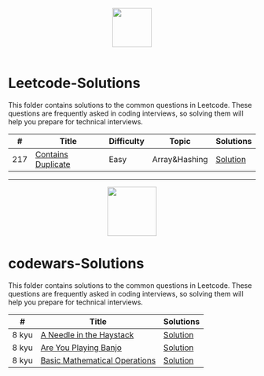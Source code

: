 <p align="center">
  <a  href="https://leetcode.com">
    <img height=80 src="https://assets.leetcode.com/static_assets/public/webpack_bundles/images/logo-dark.e99485d9b.svg">
  </a>
  <br>
  <br>
</p>

# Leetcode-Solutions
This folder contains solutions to the common questions in Leetcode. These questions are frequently asked in coding interviews, so solving them will help you prepare for technical interviews.


|  #  |      Title     |   Difficulty   | Topic  | Solutions   |                  
|-----|----------------|--------------- |--------|-------------|
|217|[Contains Duplicate](https://leetcode.com/problems/contains-duplicate/)|Easy|Array&Hashing|[Solution](../Solutions/217-contains-duplicate.py) |


------------------------------------------------------------------------------------------------------------

  <p align="center">
      <a href="https://www.codewars.com/">
          <img height=100 src="https://www.qualified.io/shared/images/codewars-black-large-24a9d355.png">
      </a>
  </p> 

# codewars-Solutions
This folder contains solutions to the common questions in Leetcode. These questions are frequently asked in coding interviews, so solving them will help you prepare for technical interviews.


|  #  |      Title     | Solutions   |                  
|-----|----------------|-------------|
|8 kyu|[A Needle in the Haystack](https://www.codewars.com/kata/56676e8fabd2d1ff3000000c/solutions/javascript)|[Solution](https://github.com/Azzi-Mo/JS-ProblemSolving/tree/main/Codewars/A%20Needle%20in%20the%20Haystack) |
|8 kyu|[Are You Playing Banjo](https://www.codewars.com/kata/53af2b8861023f1d88000832)|[Solution](https://github.com/Azzi-Mo/JS-ProblemSolving/blob/main/Codewars/A%20Needle%20in%20the%20Haystack/ANeedleintheHaystack.js) |
|8 kyu|[Basic Mathematical Operations](https://www.codewars.com/kata/57356c55867b9b7a60000bd7)|[Solution](https://github.com/Azzi-Mo/JS-ProblemSolving/blob/main/Codewars/Basic%20Mathematical%20Operations/BasicMathematicalOperations.JS) |
